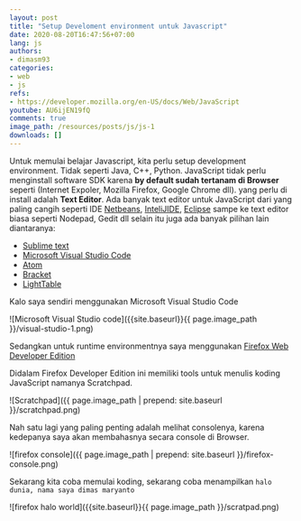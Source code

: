 ```yaml
---
layout: post
title: "Setup Develoment environment untuk Javascript"
date: 2020-08-20T16:47:56+07:00
lang: js
authors:
- dimasm93
categories:
- web
- js
refs: 
- https://developer.mozilla.org/en-US/docs/Web/JavaScript
youtube: AU6ijEN19fQ
comments: true
image_path: /resources/posts/js/js-1
downloads: []
---
```


Untuk memulai belajar Javascript, kita perlu setup development environment. Tidak seperti Java, C++, Python. JavaScript tidak perlu menginstall software SDK karena **by default sudah tertanam di Browser** seperti (Internet Expoler, Mozilla Firefox, Google Chrome dll). yang perlu di install adalah **Text Editor**. Ada banyak text editor untuk JavaScript dari yang paling cangih seperti IDE [Netbeans](https://netbeans.org/), [InteliJIDE](https://www.jetbrains.com/idea/), [Eclipse](https://www.eclipse.org/) sampe ke text editor biasa seperti Nodepad, Gedit dll selain itu juga ada banyak pilihan lain diantaranya:

<!--more-->

* [Sublime text](http://www.sublimetext.com/)
* [Microsoft Visual Studio Code](https://code.visualstudio.com)
* [Atom](https://atom.io/)
* [Bracket](http://brackets.io/)
* [LightTable](http://lighttable.com/)

Kalo saya sendiri menggunakan Microsoft Visual Studio Code

![Microsoft Visual Studio code]({{site.baseurl}}{{ page.image_path }}/visual-studio-1.png)

Sedangkan untuk runtime environmentnya saya menggunakan [Firefox Web Developer Edition](https://www.mozilla.org/en-US/firefox/developer/)

Didalam Firefox Developer Edition ini memiliki tools untuk menulis koding JavaScript namanya Scratchpad.

![Scratchpad]({{ page.image_path | prepend: site.baseurl }}/scratchpad.png)

Nah satu lagi yang paling penting adalah melihat consolenya, karena kedepanya saya akan membahasnya secara console di Browser.

![firefox console]({{ page.image_path | prepend: site.baseurl }}/firefox-console.png)

Sekarang kita coba memulai koding, sekarang coba menampilkan `halo dunia, nama saya dimas maryanto`

![firefox halo world]({{site.baseurl}}{{ page.image_path }}/scratpad.png)